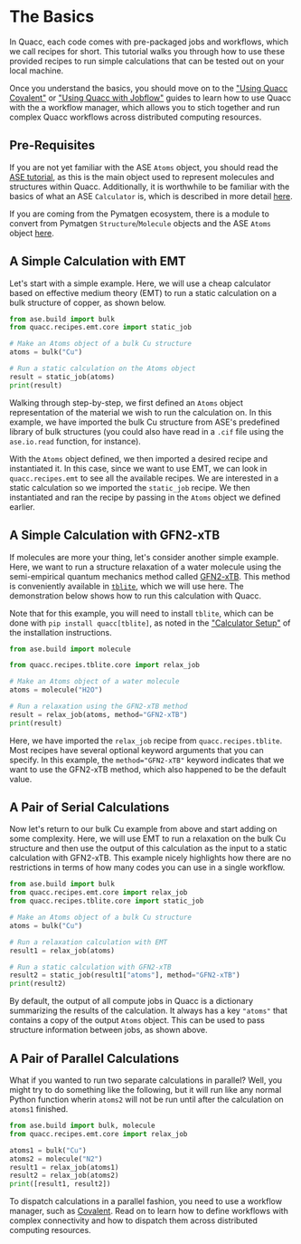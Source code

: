 # The Basics

In Quacc, each code comes with pre-packaged jobs and workflows, which we call recipes for short. This tutorial walks you through how to use these provided recipes to run simple calculations that can be tested out on your local machine.

Once you understand the basics, you should move on to the ["Using Quacc Covalent"](covalent.md) or ["Using Quacc with Jobflow"](jobflow/jobflow.md) guides to learn how to use Quacc with the a workflow manager, which allows you to stich together and run complex Quacc workflows across distributed computing resources.

## Pre-Requisites

If you are not yet familiar with the ASE `Atoms` object, you should read the [ASE tutorial](https://wiki.fysik.dtu.dk/ase/ase/atoms.html), as this is the main object used to represent molecules and structures within Quacc. Additionally, it is worthwhile to be familiar with the basics of what an ASE `Calculator` is, which is described in more detail [here](https://wiki.fysik.dtu.dk/ase/ase/calculators/calculators.html).

If you are coming from the Pymatgen ecosystem, there is a module to convert from Pymatgen `Structure`/`Molecule` objects and the ASE `Atoms` object [here](https://pymatgen.org/pymatgen.io.ase.html).

## A Simple Calculation with EMT

Let's start with a simple example. Here, we will use a cheap calculator based on effective medium theory (EMT) to run a static calculation on a bulk structure of copper, as shown below.

```python
from ase.build import bulk
from quacc.recipes.emt.core import static_job

# Make an Atoms object of a bulk Cu structure
atoms = bulk("Cu")

# Run a static calculation on the Atoms object
result = static_job(atoms)
print(result)
```

Walking through step-by-step, we first defined an `Atoms` object representation of the material we wish to run the calculation on. In this example, we have imported the bulk Cu structure from ASE's predefined library of bulk structures (you could also have read in a `.cif` file using the `ase.io.read` function, for instance).

With the `Atoms` object defined, we then imported a desired recipe and instantiated it. In this case, since we want to use EMT, we can look in `quacc.recipes.emt` to see all the available recipes. We are interested in a static calculation so we imported the `static_job` recipe. We then instantiated and ran the recipe by passing in the `Atoms` object we defined earlier.

## A Simple Calculation with GFN2-xTB

If molecules are more your thing, let's consider another simple example. Here, we want to run a structure relaxation of a water molecule using the semi-empirical quantum mechanics method called [GFN2-xTB](https://doi.org/10.1021/acs.jctc.8b01176). This method is conveniently available in [`tblite`](https://github.com/tblite/tblite), which we will use here. The demonstration below shows how to run this calculation with Quacc.

Note that for this example, you will need to install `tblite`, which can be done with `pip install quacc[tblite]`, as noted in the ["Calculator Setup"](../install/codes.md) of the installation instructions.

```python
from ase.build import molecule

from quacc.recipes.tblite.core import relax_job

# Make an Atoms object of a water molecule
atoms = molecule("H2O")

# Run a relaxation using the GFN2-xTB method
result = relax_job(atoms, method="GFN2-xTB")
print(result)
```

Here, we have imported the `relax_job` recipe from `quacc.recipes.tblite`. Most recipes have several optional keyword arguments that you can specify. In this example, the `method="GFN2-xTB"` keyword indicates that we want to use the GFN2-xTB method, which also happened to be the default value.

## A Pair of Serial Calculations

Now let's return to our bulk Cu example from above and start adding on some complexity. Here, we will use EMT to run a relaxation on the bulk Cu structure and then use the output of this calculation as the input to a static calculation with GFN2-xTB. This example nicely highlights how there are no restrictions in terms of how many codes you can use in a single workflow.

```python
from ase.build import bulk
from quacc.recipes.emt.core import relax_job
from quacc.recipes.tblite.core import static_job

# Make an Atoms object of a bulk Cu structure
atoms = bulk("Cu")

# Run a relaxation calculation with EMT
result1 = relax_job(atoms)

# Run a static calculation with GFN2-xTB
result2 = static_job(result1["atoms"], method="GFN2-xTB")
print(result2)
```

By default, the output of all compute jobs in Quacc is a dictionary summarizing the results of the calculation. It always has a key `"atoms"` that contains a copy of the output `Atoms` object. This can be used to pass structure information between jobs, as shown above.

## A Pair of Parallel Calculations

What if you wanted to run two separate calculations in parallel? Well, you might try to do something like the following, but it will run like any normal Python function wherin `atoms2` will not be run until after the calculation on `atoms1` finished.

```python
from ase.build import bulk, molecule
from quacc.recipes.emt.core import relax_job

atoms1 = bulk("Cu")
atoms2 = molecule("N2")
result1 = relax_job(atoms1)
result2 = relax_job(atoms2)
print([result1, result2])
```

To dispatch calculations in a parallel fashion, you need to use a workflow manager, such as [Covalent](covalent.md). Read on to learn how to define workflows with complex connectivity and how to dispatch them across distributed computing resources.
